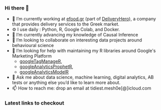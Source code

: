### Hi there 👋

- 🔭 I’m currently working at [efood.gr](https://www.e-food.gr) (part of [DeliveryHero](https://www.deliveryhero.com)), a company that provides delivery services to the Greek market.
- ⚙️  I use daily : Python, R, Google Colab, and Docker.
- 🌱  I’m currently advancing my knowledge of Causal Inference
- 👯  I’m looking to collaborate on interesting data projects around behavioural science
- 🤔  I’m looking for help with maintaining my R libraries around Google's Marketing Platform 
    - [googleTagManageR](https://github.com/IronistM/googleTagManageR), 
    - [googleAnalyticsProphetR](https://github.com/IronistM/googleAnalyticsProphetR),
    - [googleAnalyticsModelR](https://github.com/IronistM/googleAnalyticsModelR)
- 💬  Ask me about data science, machine learning, digital analytics, AB tests or anything else you’d like to learn more about.
- 📫  How to reach me: drop an email at tidiest.mesh0e[@]icloud.com

### Latest links to checkout
